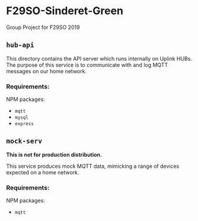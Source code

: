 # F29SO-Sinderet-Green
Group Project for F29SO 2019

## `hub-api`

This directory contains the API server which runs internally on Uplink HUBs. 
The purpose of this service is to communicate with and log MQTT messages on our home network.

### Requirements:

NPM packages: 
- `mqtt`
- `mysql`
- `express`

## `mock-serv`

**This is not for production distribution.**

This service produces mock MQTT data, mimicking a range of devices expected on a home network.

### Requirements:

NPM packages: 
- `mqtt`